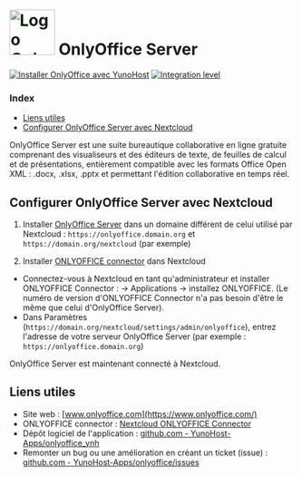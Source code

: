 # <img src="/images/OnlyOffice_logo.png" height="80px" alt=" Logo OnlyOffice"> OnlyOffice Server

[![Installer OnlyOffice avec YunoHost](https://install-app.yunohost.org/install-with-yunohost.svg)](https://install-app.yunohost.org/?app=onlyoffice) [![Integration level](https://dash.yunohost.org/integration/onlyoffice.svg)](https://dash.yunohost.org/appci/app/onlyoffice)

### Index

- [Liens utiles](#liens-utiles)
- [Configurer OnlyOffice Server avec Nextcloud](#Configurer-OnlyOffice-Server-avec-Nextcloud)  

OnlyOffice Server est une suite bureautique collaborative en ligne gratuite comprenant des visualiseurs et des éditeurs de texte, de feuilles de calcul et de présentations, entièrement compatible avec les formats Office Open XML : .docx, .xlsx, .pptx et permettant l'édition collaborative en temps réel.

## Configurer OnlyOffice Server avec Nextcloud

1. Installer [OnlyOffice Server](https://github.com/YunoHost-Apps/onlyoffice_ynh) dans un domaine différent de celui utilisé par Nextcloud : `https://onlyoffice.domain.org` et `https://domain.org/nextcloud` (par exemple)

2. Installer [ONLYOFFICE connector](https://apps.nextcloud.com/apps/onlyoffice) dans Nextcloud
- Connectez-vous à Nextcloud en tant qu'administrateur et installer ONLYOFFICE Connector : -> Applications -> installez ONLYOFFICE. (Le numéro de version d'ONLYOFFICE Connector n'a pas besoin d'être le même que celui d'OnlyOffice Server).
- Dans Paramètres (`https://domain.org/nextcloud/settings/admin/onlyoffice`), entrez l'adresse de votre serveur OnlyOffice Server (par exemple : `https://onlyoffice.domain.org`)

OnlyOffice Server est maintenant connecté à Nextcloud.

## Liens utiles

+ Site web : [www.onlyoffice.com](https://www.onlyoffice.com/)
+ ONLYOFFICE connector : [Nextcloud ONLYOFFICE Connector](https://apps.nextcloud.com/apps/onlyoffice)
+ Dépôt logiciel de l'application : [github.com - YunoHost-Apps/onlyoffice_ynh](https://github.com/YunoHost-Apps/onlyoffice_ynh)
+ Remonter un bug ou une amélioration en créant un ticket (issue) : [github.com - YunoHost-Apps/onlyoffice/issues](https://github.com/YunoHost-Apps/onlyoffice_ynh/issues)
